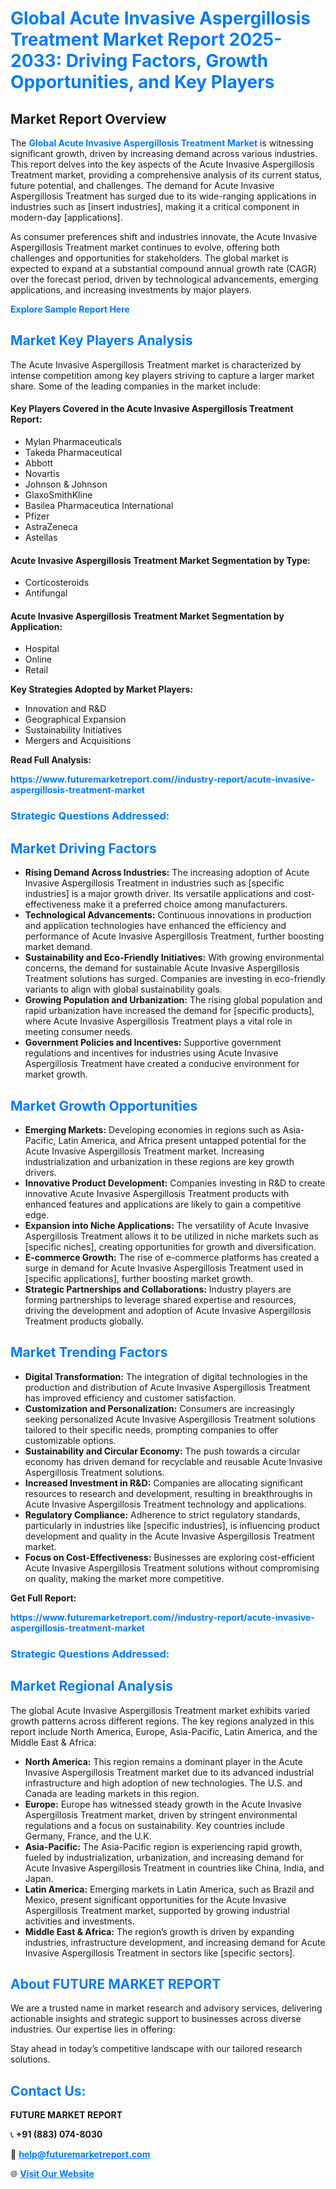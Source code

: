 <h1 style="color: #007BFF;">Global Acute Invasive Aspergillosis Treatment Market Report 2025-2033: Driving Factors, Growth Opportunities, and Key Players</h1>

<section id="overview">
<h2>Market Report Overview</h2>
<p>The <a href="https://www.futuremarketreport.com//industry-report/acute-invasive-aspergillosis-treatment-market" style="color: #007BFF; text-decoration: none;"><strong>Global Acute Invasive Aspergillosis Treatment Market</strong></a> is witnessing significant growth, driven by increasing demand across various industries. This report delves into the key aspects of the Acute Invasive Aspergillosis Treatment market, providing a comprehensive analysis of its current status, future potential, and challenges. The demand for Acute Invasive Aspergillosis Treatment has surged due to its wide-ranging applications in industries such as [insert industries], making it a critical component in modern-day [applications].</p>
<p>As consumer preferences shift and industries innovate, the Acute Invasive Aspergillosis Treatment market continues to evolve, offering both challenges and opportunities for stakeholders. The global market is expected to expand at a substantial compound annual growth rate (CAGR) over the forecast period, driven by technological advancements, emerging applications, and increasing investments by major players.</p>
</section>

<section id="overview">
<p><a href="https://www.futuremarketreport.com//request-sample/reportId=78897" style="color: #007BFF; text-decoration: none;"><strong>Explore Sample Report Here</strong></a></p>
</section>

<section id="key-players">
<h2 style="color: #007BFF;">Market Key Players Analysis</h2>
<p>The Acute Invasive Aspergillosis Treatment market is characterized by intense competition among key players striving to capture a larger market share. Some of the leading companies in the market include:</p>
<h4>Key Players Covered in the Acute Invasive Aspergillosis Treatment Report:</h4>
<ul><li>Mylan Pharmaceuticals</li><li>Takeda Pharmaceutical</li><li>Abbott</li><li>Novartis</li><li>Johnson &amp; Johnson</li><li>GlaxoSmithKline</li><li>Basilea Pharmaceutica International</li><li>Pfizer</li><li>AstraZeneca</li><li>Astellas</li></ul>
<h4>Acute Invasive Aspergillosis Treatment Market Segmentation by Type:</h4>
<ul><li>Corticosteroids</li><li>Antifungal</li></ul>

<h4>Acute Invasive Aspergillosis Treatment Market Segmentation by Application:</h4>
<ul><li>Hospital</li><li>Online</li><li>Retail</li></ul>
<p><strong>Key Strategies Adopted by Market Players:</strong></p>
<ul>
<li>Innovation and R&D</li>
<li>Geographical Expansion</li>
<li>Sustainability Initiatives</li>
<li>Mergers and Acquisitions</li>
</ul>
</section>

<section>
<p><strong>Read Full Analysis: </strong></p><a href="https://www.futuremarketreport.com//industry-report/acute-invasive-aspergillosis-treatment-market" style="color: #007BFF; text-decoration: none;"><strong>https://www.futuremarketreport.com//industry-report/acute-invasive-aspergillosis-treatment-market</strong></a>
<h3 style="color: #007BFF;">Strategic Questions Addressed:</h3>
</section>

<section id="driving-factors">
<h2 style="color: #007BFF;">Market Driving Factors</h2>
<ul>
<li><strong>Rising Demand Across Industries:</strong> The increasing adoption of Acute Invasive Aspergillosis Treatment in industries such as [specific industries] is a major growth driver. Its versatile applications and cost-effectiveness make it a preferred choice among manufacturers.</li>
<li><strong>Technological Advancements:</strong> Continuous innovations in production and application technologies have enhanced the efficiency and performance of Acute Invasive Aspergillosis Treatment, further boosting market demand.</li>
<li><strong>Sustainability and Eco-Friendly Initiatives:</strong> With growing environmental concerns, the demand for sustainable Acute Invasive Aspergillosis Treatment solutions has surged. Companies are investing in eco-friendly variants to align with global sustainability goals.</li>
<li><strong>Growing Population and Urbanization:</strong> The rising global population and rapid urbanization have increased the demand for [specific products], where Acute Invasive Aspergillosis Treatment plays a vital role in meeting consumer needs.</li>
<li><strong>Government Policies and Incentives:</strong> Supportive government regulations and incentives for industries using Acute Invasive Aspergillosis Treatment have created a conducive environment for market growth.</li>
</ul>
</section>

<section id="growth-opportunities">
<h2 style="color: #007BFF;">Market Growth Opportunities</h2>
<ul>
<li><strong>Emerging Markets:</strong> Developing economies in regions such as Asia-Pacific, Latin America, and Africa present untapped potential for the Acute Invasive Aspergillosis Treatment market. Increasing industrialization and urbanization in these regions are key growth drivers.</li>
<li><strong>Innovative Product Development:</strong> Companies investing in R&D to create innovative Acute Invasive Aspergillosis Treatment products with enhanced features and applications are likely to gain a competitive edge.</li>
<li><strong>Expansion into Niche Applications:</strong> The versatility of Acute Invasive Aspergillosis Treatment allows it to be utilized in niche markets such as [specific niches], creating opportunities for growth and diversification.</li>
<li><strong>E-commerce Growth:</strong> The rise of e-commerce platforms has created a surge in demand for Acute Invasive Aspergillosis Treatment used in [specific applications], further boosting market growth.</li>
<li><strong>Strategic Partnerships and Collaborations:</strong> Industry players are forming partnerships to leverage shared expertise and resources, driving the development and adoption of Acute Invasive Aspergillosis Treatment products globally.</li>
</ul>
</section>

<section id="trending-factors">
<h2 style="color: #007BFF;">Market Trending Factors</h2>
<ul>
<li><strong>Digital Transformation:</strong> The integration of digital technologies in the production and distribution of Acute Invasive Aspergillosis Treatment has improved efficiency and customer satisfaction.</li>
<li><strong>Customization and Personalization:</strong> Consumers are increasingly seeking personalized Acute Invasive Aspergillosis Treatment solutions tailored to their specific needs, prompting companies to offer customizable options.</li>
<li><strong>Sustainability and Circular Economy:</strong> The push towards a circular economy has driven demand for recyclable and reusable Acute Invasive Aspergillosis Treatment solutions.</li>
<li><strong>Increased Investment in R&D:</strong> Companies are allocating significant resources to research and development, resulting in breakthroughs in Acute Invasive Aspergillosis Treatment technology and applications.</li>
<li><strong>Regulatory Compliance:</strong> Adherence to strict regulatory standards, particularly in industries like [specific industries], is influencing product development and quality in the Acute Invasive Aspergillosis Treatment market.</li>
<li><strong>Focus on Cost-Effectiveness:</strong> Businesses are exploring cost-efficient Acute Invasive Aspergillosis Treatment solutions without compromising on quality, making the market more competitive.</li>
</ul>
</section>

<section>
<p><strong>Get Full Report: </strong></p><a href="https://www.futuremarketreport.com//industry-report/acute-invasive-aspergillosis-treatment-market" style="color: #007BFF; text-decoration: none;"><strong>https://www.futuremarketreport.com//industry-report/acute-invasive-aspergillosis-treatment-market</strong></a>
<h3 style="color: #007BFF;">Strategic Questions Addressed:</h3>
</section>


<section id="regional-analysis">
<h2 style="color: #007BFF;">Market Regional Analysis</h2>
<p>The global Acute Invasive Aspergillosis Treatment market exhibits varied growth patterns across different regions. The key regions analyzed in this report include North America, Europe, Asia-Pacific, Latin America, and the Middle East & Africa:</p>
<ul>
<li><strong>North America:</strong> This region remains a dominant player in the Acute Invasive Aspergillosis Treatment market due to its advanced industrial infrastructure and high adoption of new technologies. The U.S. and Canada are leading markets in this region.</li>
<li><strong>Europe:</strong> Europe has witnessed steady growth in the Acute Invasive Aspergillosis Treatment market, driven by stringent environmental regulations and a focus on sustainability. Key countries include Germany, France, and the U.K.</li>
<li><strong>Asia-Pacific:</strong> The Asia-Pacific region is experiencing rapid growth, fueled by industrialization, urbanization, and increasing demand for Acute Invasive Aspergillosis Treatment in countries like China, India, and Japan.</li>
<li><strong>Latin America:</strong> Emerging markets in Latin America, such as Brazil and Mexico, present significant opportunities for the Acute Invasive Aspergillosis Treatment market, supported by growing industrial activities and investments.</li>
<li><strong>Middle East & Africa:</strong> The region’s growth is driven by expanding industries, infrastructure development, and increasing demand for Acute Invasive Aspergillosis Treatment in sectors like [specific sectors].</li>
</ul>
</section>

<footer>
<h2 style="color: #007BFF;">About FUTURE MARKET REPORT</h2>
<p>We are a trusted name in market research and advisory services, delivering actionable insights and strategic support to businesses across diverse industries. Our expertise lies in offering:</p>

<p>Stay ahead in today’s competitive landscape with our tailored research solutions.</p>

<h2 style="color: #007BFF;">Contact Us:</h2>
<p><strong>FUTURE MARKET REPORT</strong></p>
<p>📞 <strong>+91 (883) 074-8030</strong></p>
<p>📧 <strong><a href="mailto:help@futuremarketreport.com" style="color: #007BFF;">help@futuremarketreport.com</a></strong></p>
<p>🌐 <strong><a href="https://www.futuremarketreport.com/" style="color: #007BFF;">Visit Our Website</a></strong></p>
</footer>